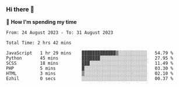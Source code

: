 ### Hi there 👋

🐛 **How I'm spending my time**
<!--START_SECTION:waka-->

```all_time
From: 24 August 2023 - To: 31 August 2023

Total Time: 2 hrs 42 mins

JavaScript   1 hr 29 mins    ▓▓▓▓▓▓▓▓▓▓▓▓▓▒░░░░░░░░░░░   54.79 %
Python       45 mins         ▓▓▓▓▓▓▓░░░░░░░░░░░░░░░░░░   27.95 %
SCSS         18 mins         ▓▓▓░░░░░░░░░░░░░░░░░░░░░░   11.49 %
PHP          5 mins          ▓░░░░░░░░░░░░░░░░░░░░░░░░   03.30 %
HTML         3 mins          ▒░░░░░░░░░░░░░░░░░░░░░░░░   02.10 %
Ezhil        0 secs          ░░░░░░░░░░░░░░░░░░░░░░░░░   00.37 %
```

<!--END_SECTION:waka-->

<!--
**cugel2/cugel2** is a ✨ _special_ ✨ repository because its `README.md` (this file) appears on your GitHub profile.

Here are some ideas to get you started:

- 🔭 I’m currently working on ...
- 🌱 I’m currently learning ...
- 👯 I’m looking to collaborate on ...
- 🤔 I’m looking for help with ...
- 💬 Ask me about ...
- 📫 How to reach me: ...
- 😄 Pronouns: ...
- ⚡ Fun fact: ...
-->
